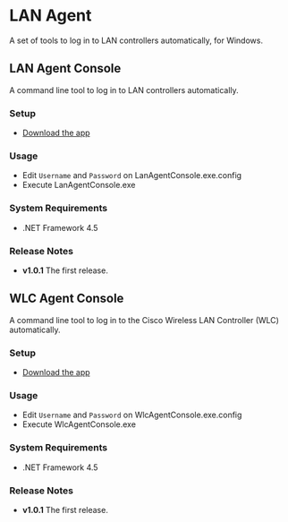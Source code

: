 # LAN Agent
A set of tools to log in to LAN controllers automatically, for Windows.

## LAN Agent Console
A command line tool to log in to LAN controllers automatically.

### Setup
- [Download the app](https://github.com/sakapon/WLC-Agent/raw/master/Downloads/LanAgentConsole-1.0.1.zip)

### Usage
- Edit `Username` and `Password` on LanAgentConsole.exe.config
- Execute LanAgentConsole.exe

### System Requirements
- .NET Framework 4.5

### Release Notes
- **v1.0.1** The first release.

## WLC Agent Console
A command line tool to log in to the Cisco Wireless LAN Controller (WLC) automatically.

### Setup
- [Download the app](https://github.com/sakapon/WLC-Agent/raw/master/Downloads/WlcAgentConsole-1.0.1.zip)

### Usage
- Edit `Username` and `Password` on WlcAgentConsole.exe.config
- Execute WlcAgentConsole.exe

### System Requirements
- .NET Framework 4.5

### Release Notes
- **v1.0.1** The first release.
